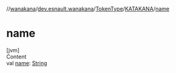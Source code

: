 //[wanakana](../../../index.md)/[dev.esnault.wanakana](../../index.md)/[TokenType](../index.md)/[KATAKANA](index.md)/[name](name.md)



# name  
[jvm]  
Content  
val [name](name.md): [String](https://kotlinlang.org/api/latest/jvm/stdlib/kotlin/-string/index.html)  




